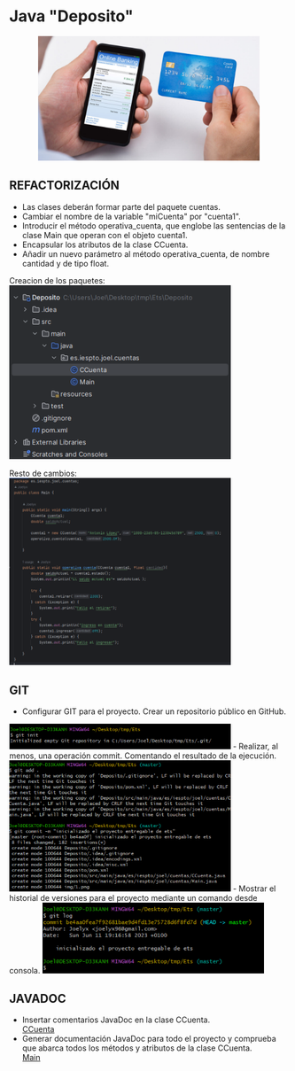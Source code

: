 <div align="justify">

# Java "Deposito"


<div align="center">
<img width="400" src="img/title.jpg"/>
</div>

</div align="center">



## REFACTORIZACIÓN

- Las clases deberán formar parte del paquete cuentas.
- Cambiar el nombre de la variable "miCuenta" por "cuenta1".
- Introducir el método operativa_cuenta, que englobe las sentencias de la clase Main que operan con el objeto cuenta1.
- Encapsular los atributos de la clase CCuenta.
- Añadir un nuevo parámetro al método operativa_cuenta, de nombre cantidad y de tipo float.

Creacion de los paquetes:  
<img  width="400" src="img/1.png" />

Resto de cambios:  
<img width="400" src="img/2.png" />

## GIT

- Configurar GIT para el proyecto. Crear un repositorio público en GitHub.  
<img width="400" src="img/4.png" />
- Realizar, al menos, una operación commit. Comentando el resultado de la ejecución.  
<img width="400" src="img/5.png" />
- Mostrar el historial de versiones para el proyecto mediante un comando desde consola.  
<img width="400" src="img/6.png" />


## JAVADOC

- Insertar comentarios JavaDoc en la clase CCuenta.  
<a href="Deposito/src/main/java/es/iespto/joel/cuentas/CCuenta.java">CCuenta</a>  
- Generar documentación JavaDoc para todo el proyecto y comprueba que abarca todos los métodos y atributos de la clase CCuenta.  
<a href="Deposito/src/main/java/es/iespto/joel/cuentas/Main.java">Main</a>
